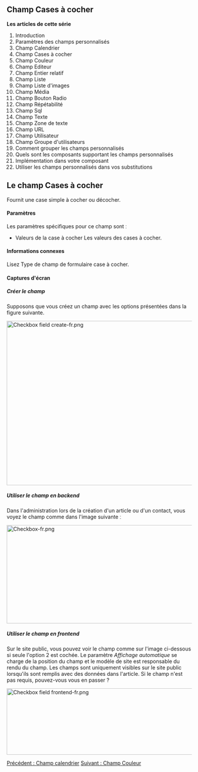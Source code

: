 <!-- Filename: J3.x:Adding_custom_fields/Checkboxes_Field / Display title: Ajout de champs personnalisés/Cases à cocher -->

<span id="section-portal-heading"></span>

## Champ Cases à cocher

**Les articles de cette série**

1.  Introduction
2.   Paramètres des champs
    personnalisés
3.   Champ
    Calendrier
4.   Champ Cases à
    cocher
5.   Champ
    Couleur
6.   Champ
    Editeur
7.   Champ Entier
    relatif
8.   Champ
    Liste
9.   Champ Liste
    d'images
10.  Champ
    Média
11.  Champ Bouton
    Radio
12.  Champ
    Répétabilité
13.  Champ
    Sql
14.  Champ
    Texte
15.  Champ Zone de
    texte
16.  Champ
    URL
17.  Champ
    Utilisateur
18.  Champ Groupe
    d'utilisateurs
19.  Comment grouper les champs
    personnalisés
20.  Quels sont les composants supportant les champs
    personnalisés
21.  Implémentation dans votre
    composant
22.  Utiliser les champs personnalisés dans vos
    substitutions

## Le champ Cases à cocher

Fournit une case simple à cocher ou décocher.

#### Paramètres

Les paramètres spécifiques pour ce champ sont ː

- Valeurs de la case à cocher
  Les valeurs des cases à cocher.

#### Informations connexes

Lisez  Type de champ de formulaire case à
cocher.

#### Captures d'écran

##### Créer le champ

Supposons que vous créez un champ avec les options présentées dans la
figure suivante.

<img
src="https://docs.joomla.org/images/thumb/d/d2/Checkbox_field_create-fr.png/800px-Checkbox_field_create-fr.png"
decoding="async"
srcset="https://docs.joomla.org/images/thumb/d/d2/Checkbox_field_create-fr.png/1200px-Checkbox_field_create-fr.png 1.5x, https://docs.joomla.org/images/d/d2/Checkbox_field_create-fr.png 2x"
data-file-width="1360" data-file-height="759" width="800" height="446"
alt="Checkbox field create-fr.png" />

##### Utiliser le champ en backend

Dans l'administration lors de la création d'un article ou d'un contact,
vous voyez le champ comme dans l'image suivante ː

<img
src="https://docs.joomla.org/images/thumb/7/72/Checkbox-fr.png/800px-Checkbox-fr.png"
decoding="async"
srcset="https://docs.joomla.org/images/7/72/Checkbox-fr.png 1.5x"
data-file-width="907" data-file-height="303" width="800" height="267"
alt="Checkbox-fr.png" />

##### Utiliser le champ en frontend

Sur le site public, vous pouvez voir le champ comme sur l'image
ci-dessous si seule l'option 2 est cochée. Le paramètre *Affichage
automatique* se charge de la position du champ et le modèle de site est
responsable du rendu du champ.
Les champs sont uniquement visibles sur le site public lorsqu'ils sont
remplis avec des données dans l'article. Si le champ n'est pas requis,
pouvez-vous vous en passer ?

<img
src="https://docs.joomla.org/images/c/c2/Checkbox_field_frontend-fr.png"
decoding="async" data-file-width="800" data-file-height="180"
width="800" height="180" alt="Checkbox field frontend-fr.png" />

<a
href="https://docs.joomla.org/J3.x:Adding_custom_fields/Calendar_Field"
id="content-button" class="button expand success">Précédent : Champ
calendrier</a>
<a href="https://docs.joomla.org/J3.x:Adding_custom_fields/Color_Field"
id="content-button" class="button expand">Suivant : Champ Couleur</a>
